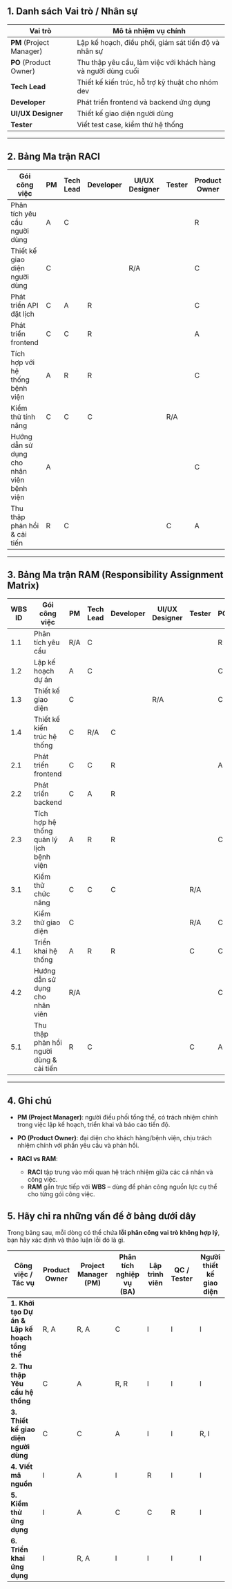 
## 1. Danh sách Vai trò / Nhân sự

| Vai trò                  | Mô tả nhiệm vụ chính                                         |
| ------------------------ | ------------------------------------------------------------ |
| **PM** (Project Manager) | Lập kế hoạch, điều phối, giám sát tiến độ và nhân sự         |
| **PO** (Product Owner)   | Thu thập yêu cầu, làm việc với khách hàng và người dùng cuối |
| **Tech Lead**            | Thiết kế kiến trúc, hỗ trợ kỹ thuật cho nhóm dev             |
| **Developer**            | Phát triển frontend và backend ứng dụng                      |
| **UI/UX Designer**       | Thiết kế giao diện người dùng                                |
| **Tester**               | Viết test case, kiểm thử hệ thống                            |

---

## 2. Bảng Ma trận RACI

| **Gói công việc**                         | **PM** | **Tech Lead** | **Developer** | **UI/UX Designer** | **Tester** | **Product Owner** |
| ----------------------------------------- | ------ | ------------- | ------------- | ------------------ | ---------- | ----------------- |
| Phân tích yêu cầu người dùng              | A      | C             |               |                    |            | R                 |
| Thiết kế giao diện người dùng             | C      |               |               | R/A                |            | C                 |
| Phát triển API đặt lịch                   | C      | A             | R             |                    |            | C                 |
| Phát triển frontend                       | C      | C             | R             |                    |            | A                 |
| Tích hợp với hệ thống bệnh viện           | A      | R             | R             |                    |            | C                 |
| Kiểm thử tính năng                        | C      | C             | C             |                    | R/A        |                   |
| Hướng dẫn sử dụng cho nhân viên bệnh viện | A      |               |               |                    |            | C                 |
| Thu thập phản hồi & cải tiến              | R      | C             |               |                    | C          | A                 |

---

## 3. Bảng Ma trận RAM (Responsibility Assignment Matrix)

| **WBS ID** | **Gói công việc**                        | **PM** | **Tech Lead** | **Developer** | **UI/UX Designer** | **Tester** | **PO** |
| ---------- | ---------------------------------------- | ------ | ------------- | ------------- | ------------------ | ---------- | ------ |
| 1.1        | Phân tích yêu cầu                        | R/A    | C             |               |                    |            | R      |
| 1.2        | Lập kế hoạch dự án                       | A      | C             |               |                    |            | C      |
| 1.3        | Thiết kế giao diện                       | C      |               |               | R/A                |            | C      |
| 1.4        | Thiết kế kiến trúc hệ thống              | C      | R/A           | C             |                    |            |        |
| 2.1        | Phát triển frontend                      | C      | C             | R             |                    |            | A      |
| 2.2        | Phát triển backend                       | C      | A             | R             |                    |            |        |
| 2.3        | Tích hợp hệ thống quản lý lịch bệnh viện | A      | R             | R             |                    |            | C      |
| 3.1        | Kiểm thử chức năng                       | C      | C             | C             |                    | R/A        |        |
| 3.2        | Kiểm thử giao diện                       | C      |               |               |                    | R/A        | C      |
| 4.1        | Triển khai hệ thống                      | A      | R             | R             |                    | C          | C      |
| 4.2        | Hướng dẫn sử dụng cho nhân viên          | R/A    |               |               |                    |            | C      |
| 5.1        | Thu thập phản hồi người dùng & cải tiến  | R      | C             |               |                    | C          | A      |

---

## 4. Ghi chú

* **PM (Project Manager)**: người điều phối tổng thể, có trách nhiệm chính trong việc lập kế hoạch, triển khai và báo cáo tiến độ.
* **PO (Product Owner)**: đại diện cho khách hàng/bệnh viện, chịu trách nhiệm chính với phần yêu cầu và phản hồi.
* **RACI vs RAM**:

  * **RACI** tập trung vào mối quan hệ trách nhiệm giữa các cá nhân và công việc.
  * **RAM** gắn trực tiếp với **WBS** – dùng để phân công nguồn lực cụ thể cho từng gói công việc.

 ## 5. Hãy chỉ ra những vấn đề ở bảng dưới dây

Trong bảng sau, mỗi dòng có thể chứa **lỗi phân công vai trò không hợp lý**, bạn hãy xác định và thảo luận lỗi đó là gì.

| **Công việc / Tác vụ**                       | **Product Owner** | **Project Manager (PM)** | **Phân tích nghiệp vụ (BA)** | **Lập trình viên** | **QC / Tester** | **Người thiết kế giao diện** |
|----------------------------------------------|-------------------|---------------------------|-------------------------------|--------------------|------------------|------------------------------|
| **1. Khởi tạo Dự án & Lập kế hoạch tổng thể**| R, A              | R, A                     | C                             | I                  | I                | I                            |
| **2. Thu thập Yêu cầu hệ thống**             | C                 | A                         | R, R                          | I                  | I                | I                            |
| **3. Thiết kế giao diện người dùng**         | C                 | C                         | A                             | I                  | I                | R, I                         |
| **4. Viết mã nguồn**                         | I                 | A                         | I                             | R                  | I                | I                            |
| **5. Kiểm thử ứng dụng**                     | I                 | A                         | C                             | C                  | R                | I                            |
| **6. Triển khai ứng dụng**                   | I                 | R, A                      | I                             | I                  | I                | I                            |


